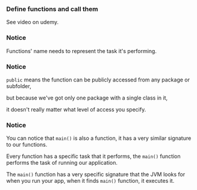 
### Define functions and call them

See video on udemy.

### Notice

Functions' name needs to represent the task it's performing.

### Notice

`public` means the function can be publicly accessed from any package or subfolder,

but because we've got only one package with a single class in it,

it doesn't really matter what level of access you specify.

### Notice

You can notice that `main()` is also a function, it has a very similar signature to our functions.

Every function has a specific task that it performs, the `main()` function performs the task of running our application.

The `main()` function has a very specific signature that the JVM looks for when you run your app, when it finds `main()` function, it executes it.


